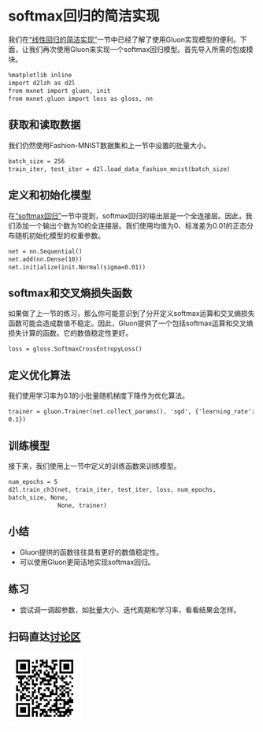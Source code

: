 # softmax回归的简洁实现

我们在[“线性回归的简洁实现”](linear-regression-gluon.md)一节中已经了解了使用Gluon实现模型的便利。下面，让我们再次使用Gluon来实现一个softmax回归模型。首先导入所需的包或模块。

```{.python .input  n=1}
%matplotlib inline
import d2lzh as d2l
from mxnet import gluon, init
from mxnet.gluon import loss as gloss, nn
```

## 获取和读取数据

我们仍然使用Fashion-MNIST数据集和上一节中设置的批量大小。

```{.python .input  n=2}
batch_size = 256
train_iter, test_iter = d2l.load_data_fashion_mnist(batch_size)
```

## 定义和初始化模型

在[“softmax回归”](softmax-regression.md)一节中提到，softmax回归的输出层是一个全连接层。因此，我们添加一个输出个数为10的全连接层。我们使用均值为0、标准差为0.01的正态分布随机初始化模型的权重参数。

```{.python .input  n=3}
net = nn.Sequential()
net.add(nn.Dense(10))
net.initialize(init.Normal(sigma=0.01))
```

## softmax和交叉熵损失函数

如果做了上一节的练习，那么你可能意识到了分开定义softmax运算和交叉熵损失函数可能会造成数值不稳定。因此，Gluon提供了一个包括softmax运算和交叉熵损失计算的函数。它的数值稳定性更好。

```{.python .input  n=4}
loss = gloss.SoftmaxCrossEntropyLoss()
```

## 定义优化算法

我们使用学习率为0.1的小批量随机梯度下降作为优化算法。

```{.python .input  n=5}
trainer = gluon.Trainer(net.collect_params(), 'sgd', {'learning_rate': 0.1})
```

## 训练模型

接下来，我们使用上一节中定义的训练函数来训练模型。

```{.python .input  n=6}
num_epochs = 5
d2l.train_ch3(net, train_iter, test_iter, loss, num_epochs, batch_size, None,
              None, trainer)
```

## 小结

* Gluon提供的函数往往具有更好的数值稳定性。
* 可以使用Gluon更简洁地实现softmax回归。

## 练习

* 尝试调一调超参数，如批量大小、迭代周期和学习率，看看结果会怎样。



## 扫码直达[讨论区](https://discuss.gluon.ai/t/topic/740)

![](../img/qr_softmax-regression-gluon.svg)
